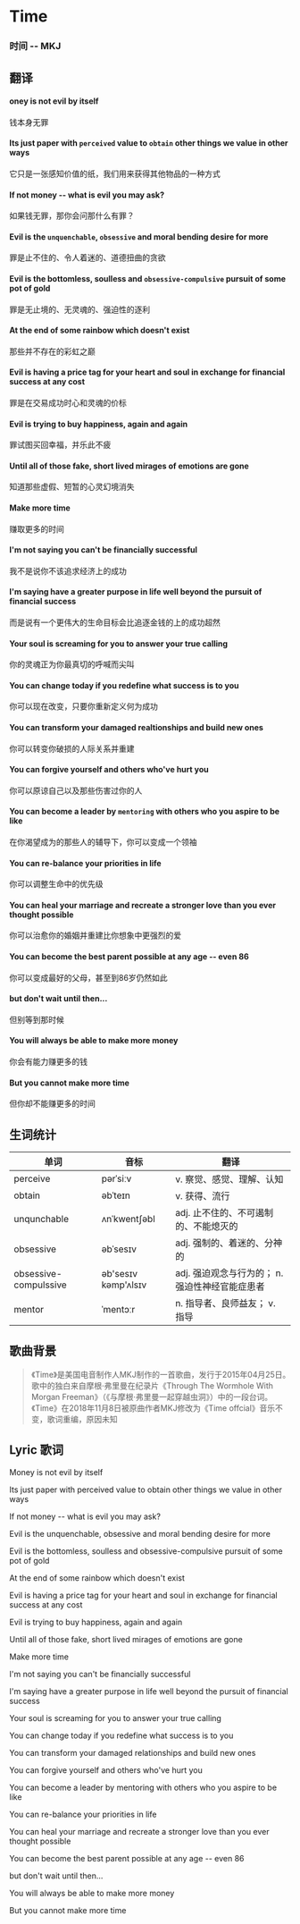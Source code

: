 # Time
### 时间 -- MKJ

## 翻译
#### oney is not evil by itself
钱本身无罪
#### Its just paper with `perceived` value to `obtain` other things we value in other ways
它只是一张感知价值的纸，我们用来获得其他物品的一种方式
#### If not money -- what is evil you may ask?
如果钱无罪，那你会问那什么有罪？
#### Evil is the `unquenchable`, `obsessive` and moral bending desire for more
罪是止不住的、令人着迷的、道德扭曲的贪欲
#### Evil is the bottomless, soulless and `obsessive-compulsive` pursuit of some pot of gold
罪是无止境的、无灵魂的、强迫性的逐利
#### At the end of some rainbow which doesn't exist
那些并不存在的彩虹之巅
#### Evil is having a price tag for your heart and soul in exchange for financial success at any cost
罪是在交易成功时心和灵魂的价标
#### Evil is trying to buy happiness, again and again
罪试图买回幸福，并乐此不疲
#### Until all of those fake, short lived mirages of emotions are gone
知道那些虚假、短暂的心灵幻境消失
#### Make more time
赚取更多的时间
#### I'm not saying you can't be financially successful
我不是说你不该追求经济上的成功
#### I'm saying have a greater purpose in life well beyond the pursuit of financial success
而是说有一个更伟大的生命目标会比追逐金钱的上的成功超然
#### Your soul is screaming for you to answer your true calling
你的灵魂正为你最真切的呼喊而尖叫
#### You can change today if you redefine what success is to you
你可以现在改变，只要你重新定义何为成功
#### You can transform your damaged realtionships and build new ones
你可以转变你破损的人际关系并重建
#### You can forgive yourself and others who've hurt you
你可以原谅自己以及那些伤害过你的人
#### You can become a leader by `mentoring` with others who you aspire to be like
在你渴望成为的那些人的辅导下，你可以变成一个领袖
#### You can re-balance your priorities in life
你可以调整生命中的优先级
#### You can heal your marriage and recreate a stronger love than you ever thought possible
你可以治愈你的婚姻并重建比你想象中更强烈的爱
#### You can become the best parent possible at any age -- even 86
你可以变成最好的父母，甚至到86岁仍然如此
#### but don't wait until then...
但别等到那时候
#### You will always be able to make more money
你会有能力赚更多的钱
#### But you cannot make more time
但你却不能赚更多的时间

## 生词统计
| 单词 | 音标 | 翻译 |
|-|-|-|
| perceive | pərˈsiːv | v. 察觉、感觉、理解、认知 |
| obtain | əbˈteɪn | v. 获得、流行 |
| unqunchable | ʌnˈkwentʃəbl | adj. 止不住的、不可遏制的、不能熄灭的 |
| obsessive | əbˈsesɪv | adj. 强制的、着迷的、分神的 |
| obsessive-compulssive | əb'sesɪv kəmp'ʌlsɪv | adj. 强迫观念与行为的； n.强迫性神经官能症患者 |
| mentor | ˈmentɔːr | n. 指导者、良师益友； v. 指导 |

## 歌曲背景
>《Time》是美国电音制作人MKJ制作的一首歌曲，发行于2015年04月25日。  
歌中的独白来自摩根·弗里曼在纪录片《Through The Wormhole With Morgan Freeman》（《与摩根·弗里曼一起穿越虫洞》）中的一段台词。  
《Time》在2018年11月8日被原曲作者MKJ修改为《Time offcial》音乐不变，歌词重编，原因未知

## Lyric 歌词
Money is not evil by itself

Its just paper with perceived value to obtain other things we value in other ways

If not money -- what is evil you may ask?

Evil is the unquenchable, obsessive and moral bending desire for more

Evil is the bottomless, soulless and obsessive-compulsive pursuit of some pot of gold

At the end of some rainbow which doesn't exist

Evil is having a price tag for your heart and soul in exchange for financial success at any cost

Evil is trying to buy happiness, again and again

Until all of those fake, short lived mirages of emotions are gone

Make more time

I'm not saying you can't be financially successful

I'm saying have a greater purpose in life well beyond the pursuit of financial success

Your soul is screaming for you to answer your true calling

You can change today if you redefine what success is to you

You can transform your damaged relationships and build new ones

You can forgive yourself and others who've hurt you

You can become a leader by mentoring with others who you aspire to be like

You can re-balance your priorities in life

You can heal your marriage and recreate a stronger love than you ever thought possible

You can become the best parent possible at any age -- even 86

but don't wait until then...

You will always be able to make more money

But you cannot make more time

<src-rtyAudio :src="'https://rtyxmd.gitee.io/rtyresourcesmusic/MKJ/Time.mp3'"></src-rtyAudio>